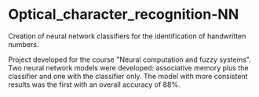 # Optical_character_recognition-NN
Creation of neural network classifiers for the identification of handwritten numbers.

Project developed for the course "Neural computation and fuzzy systems". Two neural network models were developed: associative memory plus the classifier and one with the classifier only.
The model with more consistent results was the first with an overall accuracy of 88%.
